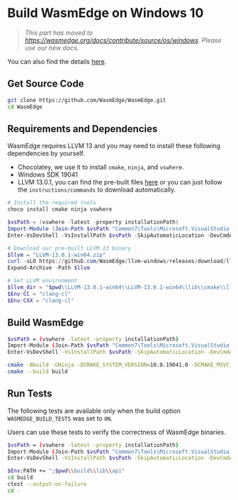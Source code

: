 # Build WasmEdge on Windows 10

> *This part has moved to <https://wasmedge.org/docs/contribute/source/os/windows>. Please use our new docs.*

You can also find the details [here](https://github.com/WasmEdge/WasmEdge/blob/master/.github/workflows/reusable-build-on-windows.yml#L37-L48).

## Get Source Code

```bash
git clone https://github.com/WasmEdge/WasmEdge.git
cd WasmEdge
```

## Requirements and Dependencies

WasmEdge requires LLVM 13 and you may need to install these following dependencies by yourself.

- Chocolatey, we use it to install `cmake`, `ninja`, and `vswhere`.
- Windows SDK 19041
- LLVM 13.0.1, you can find the pre-built files [here](https://github.com/WasmEdge/llvm-windows/releases) or you can just follow the `instructions/commands` to download automatically.

```powershell
# Install the required tools
choco install cmake ninja vswhere

$vsPath = (vswhere -latest -property installationPath)
Import-Module (Join-Path $vsPath "Common7\Tools\Microsoft.VisualStudio.DevShell.dll")
Enter-VsDevShell -VsInstallPath $vsPath -SkipAutomaticLocation -DevCmdArguments "-arch=x64 -host_arch=x64 -winsdk=10.0.19041.0"

# Download our pre-built LLVM 13 binary
$llvm = "LLVM-13.0.1-win64.zip"
curl -sLO https://github.com/WasmEdge/llvm-windows/releases/download/llvmorg-13.0.1/LLVM-13.0.1-win64.zip -o $llvm
Expand-Archive -Path $llvm

# Set LLVM environment
$llvm_dir = "$pwd\\LLVM-13.0.1-win64\\LLVM-13.0.1-win64\\lib\\cmake\\llvm"
$Env:CC = "clang-cl"
$Env:CXX = "clang-cl"
```

## Build WasmEdge

```bash
$vsPath = (vswhere -latest -property installationPath)
Import-Module (Join-Path $vsPath "Common7\Tools\Microsoft.VisualStudio.DevShell.dll")
Enter-VsDevShell -VsInstallPath $vsPath -SkipAutomaticLocation -DevCmdArguments "-arch=x64 -host_arch=x64 -winsdk=10.0.19041.0"

cmake -Bbuild -GNinja -DCMAKE_SYSTEM_VERSION=10.0.19041.0 -DCMAKE_MSVC_RUNTIME_LIBRARY=MultiThreadedDLL "-DLLVM_DIR=$llvm_dir" -DWASMEDGE_BUILD_TESTS=ON -DWASMEDGE_BUILD_PACKAGE="ZIP" .
cmake --build build
```

## Run Tests

The following tests are available only when the build option `WASMEDGE_BUILD_TESTS` was set to `ON`.

Users can use these tests to verify the correctness of WasmEdge binaries.

```bash
$vsPath = (vswhere -latest -property installationPath)
Import-Module (Join-Path $vsPath "Common7\Tools\Microsoft.VisualStudio.DevShell.dll")
Enter-VsDevShell -VsInstallPath $vsPath -SkipAutomaticLocation -DevCmdArguments "-arch=x64 -host_arch=x64 -winsdk=10.0.19041.0"

$Env:PATH += ";$pwd\\build\\lib\\api"
cd build
ctest --output-on-failure
cd -
```
